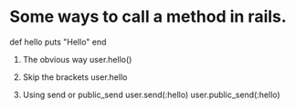 # Some ways to call a method in rails.


def hello
  puts "Hello"
end

1. The obvious way
user.hello()

2. Skip the brackets
user.hello

3. Using send or public_send
user.send(:hello)
user.public_send(:hello)


